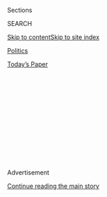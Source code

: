 <div id="app">

<div>

<div>

<div>

<div class="NYTAppHideMasthead css-1q2w90k e1suatyy0">

<div class="section css-ui9rw0 e1suatyy2">

<div class="css-eph4ug er09x8g0">

<div class="css-6n7j50">

</div>

<span class="css-1dv1kvn">Sections</span>

<div class="css-10488qs">

<span class="css-1dv1kvn">SEARCH</span>

</div>

[Skip to content](#site-content)[Skip to site
index](#site-index)

</div>

<div id="masthead-section-label" class="css-1wr3we4 eaxe0e00">

[Politics](https://www.nytimes.com/section/politics)

</div>

<div class="css-10698na e1huz5gh0">

</div>

</div>

<div id="masthead-bar-one" class="section hasLinks css-15hmgas e1csuq9d3">

<div class="css-uqyvli e1csuq9d0">

</div>

<div class="css-1uqjmks e1csuq9d1">

</div>

<div class="css-9e9ivx">

[](https://myaccount.nytimes.com/auth/login?response_type=cookie&client_id=vi)

</div>

<div class="css-1bvtpon e1csuq9d2">

[Today’s
Paper](https://www.nytimes.com/section/todayspaper)

</div>

</div>

</div>

</div>

<div data-aria-hidden="false">

<div id="site-content" data-role="main">

<div>

<div class="css-1aor85t" style="opacity:0.000000001;z-index:-1;visibility:hidden">

<div class="css-1hqnpie">

<div class="css-epjblv">

<span class="css-17xtcya">[Politics](/section/politics)</span><span class="css-x15j1o">|</span><span class="css-fwqvlz">John
Kelly, Asserting Authority, Fires Anthony
Scaramucci</span>

</div>

<div class="css-k008qs">

<div class="css-1iwv8en">

<span class="css-18z7m18"></span>

<div>

</div>

</div>

<span class="css-1n6z4y"></span>

<div class="css-1705lsu">

<div class="css-4xjgmj">

<div class="css-4skfbu" data-role="toolbar" data-aria-label="Social Media Share buttons, Save button, and Comments Panel with current comment count" data-testid="share-tools">

  - 
  - 
  - 
  - 
    
    <div class="css-6n7j50">
    
    </div>

  - 
  - 

</div>

</div>

</div>

</div>

</div>

</div>

<div id="NYT_TOP_BANNER_REGION" class="css-13pd83m">

</div>

<div id="top-wrapper" class="css-1sy8kpn">

<div id="top-slug" class="css-l9onyx">

Advertisement

</div>

[Continue reading the main
story](#after-top)

<div class="ad top-wrapper" style="text-align:center;height:100%;display:block;min-height:250px">

<div id="top" class="place-ad" data-position="top" data-size-key="top">

</div>

</div>

<div id="after-top">

</div>

</div>

<div id="sponsor-wrapper" class="css-1hyfx7x">

<div id="sponsor-slug" class="css-19vbshk">

Supported by

</div>

[Continue reading the main
story](#after-sponsor)

<div id="sponsor" class="ad sponsor-wrapper" style="text-align:center;height:100%;display:block">

</div>

<div id="after-sponsor">

</div>

</div>

<div class="css-1vkm6nb ehdk2mb0">

# John Kelly, Asserting Authority, Fires Anthony Scaramucci

</div>

![<span class="css-16f3y1r e13ogyst0">President Trump removed Anthony
Scaramucci from his job as White House communications director at the
request of John Kelly, the new White House chief of staff. Mr.
Scaramucci served in his post for only 10
days.</span><span class="css-cch8ym"><span class="css-1dv1kvn">Credit</span><span class="css-cnj6d5 e1z0qqy90" itemprop="copyrightHolder"><span class="css-1ly73wi e1tej78p0">Credit...</span><span>Doug
Mills/The New York
Times</span></span></span>](https://static01.nyt.com/images/2017/08/01/us/01dc-scaramucci/01dc-scaramucci-videoSixteenByNine3000-v3.jpg)

<div class="css-xt80pu e12qa4dv0">

<div class="css-18e8msd">

<div class="css-vp77d3 epjyd6m0">

<div class="css-1baulvz">

By [<span class="css-1baulvz" itemprop="name">Michael D.
Shear</span>](http://www.nytimes.com/by/michael-d-shear),
[<span class="css-1baulvz" itemprop="name">Glenn
Thrush</span>](https://www.nytimes.com/by/glenn-thrush) and
[<span class="css-1baulvz last-byline" itemprop="name">Maggie
Haberman</span>](http://www.nytimes.com/by/maggie-haberman)

</div>

</div>

  - July 31,
    2017

  - 
    
    <div class="css-4xjgmj">
    
    <div class="css-d8bdto" data-role="toolbar" data-aria-label="Social Media Share buttons, Save button, and Comments Panel with current comment count" data-testid="share-tools">
    
      - 
      - 
      - 
      - 
        
        <div class="css-6n7j50">
        
        </div>
    
      - 
      - 
    
    </div>
    
    </div>

</div>

</div>

<div class="section meteredContent css-1r7ky0e" name="articleBody" itemprop="articleBody">

<div class="css-1fanzo5 StoryBodyCompanionColumn">

<div class="css-53u6y8">

WASHINGTON — John F. Kelly, President Trump’s [new chief of
staff](https://www.nytimes.com/2017/07/28/us/politics/john-kelly-chief-of-staff-donald-trump.html),
firmly asserted his authority on his first day in the White House on
Monday, telling aides he will impose military discipline on a
free-for-all West Wing, and he underscored his intent by firing Anthony
Scaramucci, the bombastic communications director, 10 days after he was
hired.

Mr. Scaramucci was forced out of his post, with the blessing of the
president and his family, just days after unloading a crude [verbal
tirade](https://www.nytimes.com/2017/07/27/us/politics/scaramucci-priebus-leaks.html)
against other members of the president’s staff, including Reince
Priebus, Mr. Kelly’s beleaguered predecessor, and Stephen K. Bannon, the
chief White House strategist, in a conversation with a reporter for The
New Yorker.

Mr. Trump recruited Mr. Scaramucci as a tough-talking alter ego who
would ferociously fight for him the way others had not. But “the Mooch,”
as he likes to be known, [quickly went too
far](http://www.newyorker.com/news/ryan-lizza/anthony-scaramucci-called-me-to-unload-about-white-house-leakers-reince-priebus-and-steve-bannon),
even in the eyes of a president who delights in pushing the boundaries
of political and social decorum. As Mr. Kelly, a former four-star Marine
general, began his first day on the job, Sarah Huckabee Sanders, the
White House press secretary, announced that Mr. Scaramucci was out.

“The president certainly felt that Anthony’s comments were inappropriate
for a person in that position,” Ms. Sanders said. “He didn’t want to
burden General Kelly, also, with that line of succession.”

</div>

</div>

<div class="css-1fanzo5 StoryBodyCompanionColumn">

<div class="css-53u6y8">

In a [post to
Twitter](https://twitter.com/realDonaldTrump/status/891998881009061888)
just hours before the announcement, [Mr. Trump
insisted](https://www.nytimes.com/2017/07/31/us/politics/trump-white-house-obamacare-health.html)
that there had been “No WH chaos\!” Yet even as he sought to reassure
supporters that all was well, several administration aides fretted that
the impetuous president and the disciplined Marine were already on a
collision course that could ultimately doom the unlikely partnership.

Mr. Kelly, the first former general to occupy the gatekeeper’s post
since Alexander Haig played that role for President Richard M. Nixon
during Watergate, is charged with quelling the chaos that has defined,
distracted and often derailed Mr. Trump’s White House. But the president
gave Mr. Priebus many of the same assurances of control, and then
proceeded to undercut and ignore him — to the point where Mr. Priebus
often positioned himself at the door of the Oval Office to find out whom
the president was talking to.

In his brief time at the White House, Mr. Scaramucci seemed to epitomize
its chaos. A wealthy New York financier, he burst onto the political
scene with a memorable performance in the White House briefing room,
where he portrayed himself as a major, new player who had been assured
he would report directly to the president, without the interference of
intermediaries like Mr. Priebus or Sean Spicer, the president’s first
press secretary.

It was soon clear that Mr. Scaramucci would not be a fixture of the
administration, but a transitory figure who created an opportunity for
Mr. Trump, with his daughter Ivanka and son-in-law Jared Kushner, to
undertake the far-reaching shake-up intended to purge the White House
staff of leakers and aides viewed as not sufficiently loyal to his
cause.

</div>

</div>

<div style="max-width:100%;margin:0 auto">

<div class="css-17dprlf" data-id="100000005328443" data-slug="01DAILY-player-flex" style="max-width:600px">

</div>

</div>

<div class="css-1fanzo5 StoryBodyCompanionColumn">

<div class="css-53u6y8">

Mr. Spicer quit the day Mr. Scaramucci was hired; Mr. Priebus left
shortly after the rant in which Mr. Scaramucci accused him of
undermining the president through leaks of information to reporters.

</div>

</div>

<div class="css-1fanzo5 StoryBodyCompanionColumn">

<div class="css-53u6y8">

Mr. Kelly, who was Mr. Trump’s first secretary of homeland security,
arrives at a critical juncture, when the president is confronted with
North Korea’s growing nuclear ambitions, Russia’s aggressive diplomatic
moves and continuing fighting in Iraq and Syria. The new chief of staff
will also be charged with reviving a stalled legislative agenda. Mr.
Trump’s campaign promise to repeal and replace the Affordable Care Act
[ended in
failure](https://www.nytimes.com/2017/07/27/us/politics/obamacare-partial-repeal-senate-republicans-revolt.html)
last week, and there has been little progress on other major goals like
overhauling taxes or rebuilding the nation’s infrastructure.

And despite his desire for discipline, it took only hours on Monday for
Mr. Kelly to face his first White House leak, and it was about him. CNN
reported that Mr. Kelly had been so upset about the president’s firing
of James B. Comey as F.B.I. director in May that he called Mr. Comey to
say he was considering resigning, an account that was confirmed by a
former law enforcement official who was told of the conversation.

Mr. Kelly resisted the president’s entreaties to take over for Mr.
Priebus during the past several weeks. After his appointment was
announced on Friday, he met with Mr. Trump and demanded assurances that
he would wield the usual sweeping authority over personnel, the flow of
information and access to the Oval Office that chiefs of staff have
traditionally been given.

In early morning staff meetings at the White House on Monday, Mr. Kelly
made it clear that the president had agreed to let him impose more
discipline over what had been an unruly and inefficient decision-making
and communications process under Mr. Priebus, who had none of Mr.
Kelly’s experience in government or the military.

Mr. Kelly also made it clear that everyone in the staff — including Mr.
Bannon, Ms. Trump and Mr. Kushner — would clear policy proposals,
personnel recommendations and advice from outsiders through him.

“General Kelly has the full authority to operate within the White House,
and all staff will report to him,” Ms. Sanders told reporters later. But
she added that Mr. Trump would decide how that would work.

</div>

</div>

<div class="css-1fanzo5 StoryBodyCompanionColumn">

<div class="css-53u6y8">

Mr. Scaramucci’s fall and Mr. Kelly’s rise highlighted the diminished
but still important role in shaping the West Wing played by Ms. Trump
and Mr. Kushner, both of whom serve in the White House as senior
advisers to the president.

Ms. Trump and Mr. Kushner had hoped to persuade Mr. Trump to appoint
Dina Powell, the deputy national security adviser, as chief of staff.
Mr. Trump, who likes Ms. Powell, considered doing so, but later — when
it became apparent that Mr. Trump had settled on hiring Mr. Kelly — the
pair supported the choice of the general, according to people involved
in the White House’s internal discussions.

While Mr. Kelly’s concerns were the decisive factor in Mr. Scaramucci’s
departure, they said, it was clear that Mr. Trump had quickly soured on
the wisecracking, Long Island-bred former hedge fund manager, and so had
his family.

</div>

</div>

<div class="css-79elbk" data-testid="photoviewer-wrapper">

<div class="css-z3e15g" data-testid="photoviewer-wrapper-hidden">

</div>

<div class="css-1a48zt4 ehw59r15" data-testid="photoviewer-children">

![<span class="css-16f3y1r e13ogyst0" data-aria-hidden="true">President
Trump with John F. Kelly, the new White House chief of staff, in the
Oval Office on
Monday.</span><span class="css-cnj6d5 e1z0qqy90" itemprop="copyrightHolder"><span class="css-1ly73wi e1tej78p0">Credit...</span><span>Doug
Mills/The New York
Times</span></span>](https://static01.nyt.com/images/2017/08/01/us/01dc-trumpsub/merlin-to-scoop-125435648-630011-articleInline.jpg?quality=75&auto=webp&disable=upscale)

</div>

</div>

<div class="css-1fanzo5 StoryBodyCompanionColumn">

<div class="css-53u6y8">

Ms. Trump and Mr. Kushner had initially pushed the president to hire Mr.
Scaramucci, seeing him as a way to force out Mr. Priebus, the former
Republican National Committee chairman, and his allies in the West Wing,
like Mr. Spicer.

Mr. Spicer resigned just hours after Mr. Scaramucci’s hiring was made
public. And shortly after Mr. Scaramucci called Mr. Priebus a “paranoid
schizophrenic, a paranoiac” — adding a more vulgar term to the beginning
of the phrase — Mr. Priebus, too, offered his resignation.

Mr. Trump was initially pleased by Mr. Scaramucci’s harsh remarks,
directed at Mr. Priebus as well as Mr. Bannon. But that view seemed to
change as people around Mr. Trump told him that Mr. Scaramucci’s
over-the-top performances were not well received.

</div>

</div>

<div class="css-1fanzo5 StoryBodyCompanionColumn">

<div class="css-53u6y8">

In addition, Mr. Scaramucci seemed to be, at least for the moment,
overshadowing him — a fact that Breitbart News, which Mr. Bannon used to
run, pointed out in a headline describing Mr. Trump as second fiddle to
his communications director.

Over the weekend, after speaking with his family and Mr. Kelly — who
refused to even consider retaining Mr. Scaramucci — the president began
to see the brash actions of his newly high-profile subordinate as a
political liability, according to three people familiar with his
thinking.

For the time being, the White House may leave the communications
director post open, said a person close to the internal discussions
about the job, though Mr. Kelly has the latitude from Mr. Trump to fill
the post with someone from the Department of Homeland Security.

Two perennial candidates to fill the post are Kellyanne Conway, a White
House senior adviser and the president’s former campaign manager, and
Jason Miller, who held the communications post during the campaign. Mr.
Trump has long wanted to bring Mr. Miller, who serves as an informal
adviser, into the administration.

Mr. Kelly’s bond with the president is based on Mr. Trump’s affinity for
generals, whom he views as can-do leaders, and a belief that Mr. Kelly
is a “star” of the administration, delivering on the promise to secure
the border and toughen immigration enforcement.

But the choice was also part of a bet that Mr. Kelly can tame a White
House that has at times seemed out of control, even to those inside it.
On Monday, after a day that included a cabinet meeting and a ceremony to
[present the Medal of
Honor](https://www.nytimes.com/2017/07/31/us/politics/medal-of-honor-trump-james-mccloughan.html),
Mr. Trump seemed eager for the normalcy that has so far eluded him.

At 6:19 p.m., [he said on
Twitter](https://twitter.com/realDonaldTrump/status/892147656319004672):
“A great day at the White House\!”

</div>

</div>

</div>

<div>

</div>

<div>

</div>

<div>

</div>

<div>

<div id="bottom-wrapper" class="css-1ede5it">

<div id="bottom-slug" class="css-l9onyx">

Advertisement

</div>

[Continue reading the main
story](#after-bottom)

<div id="bottom" class="ad bottom-wrapper" style="text-align:center;height:100%;display:block;min-height:90px">

</div>

<div id="after-bottom">

</div>

</div>

</div>

</div>

</div>

## Site Index

<div>

</div>

## Site Information Navigation

  - [© <span>2020</span> <span>The New York Times
    Company</span>](https://help.nytimes.com/hc/en-us/articles/115014792127-Copyright-notice)

<!-- end list -->

  - [NYTCo](https://www.nytco.com/)
  - [Contact
    Us](https://help.nytimes.com/hc/en-us/articles/115015385887-Contact-Us)
  - [Work with us](https://www.nytco.com/careers/)
  - [Advertise](https://nytmediakit.com/)
  - [T Brand Studio](http://www.tbrandstudio.com/)
  - [Your Ad
    Choices](https://www.nytimes.com/privacy/cookie-policy#how-do-i-manage-trackers)
  - [Privacy](https://www.nytimes.com/privacy)
  - [Terms of
    Service](https://help.nytimes.com/hc/en-us/articles/115014893428-Terms-of-service)
  - [Terms of
    Sale](https://help.nytimes.com/hc/en-us/articles/115014893968-Terms-of-sale)
  - [Site
    Map](https://spiderbites.nytimes.com)
  - [Help](https://help.nytimes.com/hc/en-us)
  - [Subscriptions](https://www.nytimes.com/subscription?campaignId=37WXW)

</div>

</div>

</div>

</div>
